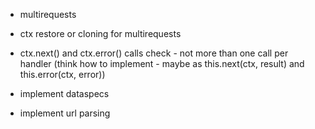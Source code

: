 * multirequests
* ctx restore or cloning for multirequests

* ctx.next() and ctx.error() calls check - not more than one call per handler (think how to implement - maybe as this.next(ctx, result) and this.error(ctx, error))

* implement dataspecs
* implement url parsing
